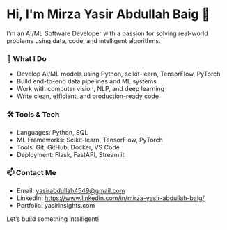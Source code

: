 # Hi, I'm Mirza Yasir Abdullah Baig 👋

I'm an AI/ML Software Developer with a passion for solving real-world problems using data, code, and intelligent algorithms.

### 🚀 What I Do
- Develop AI/ML models using Python, scikit-learn, TensorFlow, PyTorch
- Build end-to-end data pipelines and ML systems
- Work with computer vision, NLP, and deep learning
- Write clean, efficient, and production-ready code

### 🛠️ Tools & Tech
- Languages: Python, SQL
- ML Frameworks: Scikit-learn, TensorFlow, PyTorch
- Tools: Git, GitHub, Docker, VS Code
- Deployment: Flask, FastAPI, Streamlit

### 📫 Contact Me
- Email: yasirabdullah4549@gmail.com  
- LinkedIn: https://www.linkedin.com/in/mirza-yasir-abdullah-baig/  
- Portfolio: yasirinsights.com

Let’s build something intelligent!
